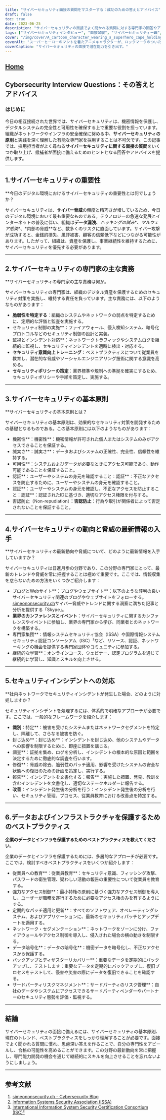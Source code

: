 ```yaml
---
title: "サイバーセキュリティ面接の質問をマスターする：成功のための答えとアドバイス"
draft: false
toc: true
date: 2023-06-25
description: "サイバーセキュリティの面接でよく聞かれる質問に対する専門家の回答やアドバイスを紹介し、競争の激しい就職市場で成功することを保証します。"
tags: ["サイバーセキュリティインタビュー", "面接試験", "サイバーセキュリティー職", "サイバーセキュリティキャリア", "サイバーセキュリティアドバイス", "サイバーセキュリティスキル", "サイバーセキュリティプロフェッショナル", "サイバーセキュリティーの動向", "サイバーセキュリティベストプラクティス", "サイバーセキュリティ原則", "サイバーセキュリティ認定資格", "サイバーセキュリティブログ", "サイバーセキュリティカンファレンス", "サイバーセキュリティ教育", "サイバーセキュリティの脅威", "ネットワークセキュリティ", "データ機密保護", "インシデントレスポンス", "セキュリティ制御", "社員教育", "アクセス制御", "データあんごうか", "ネットワークセグメンテーション", "バックアップとリカバリー", "サードパーティリスクマネジメント", "サイバーセキュリティ意識", "サイバーセキュリティの最新情報", "サイバーセキュリティの脆弱性", "サイバーセキュリティ規制"]
cover: "/img/cover/A_cartoon_character_wearing_a_superhero_cape_holding_a_shie.png"
coverAlt: "スーパーヒーローのマントを着たアニメキャラクターが、ロックマークのついた盾を持っています。"
coverCaption: "サイバーセキュリティの面接で潜在能力を引き出す。"
---
```


## [Home](/cyber-security-career-playbook-start/)

## Cybersecurity Interview Questions：その答えとアドバイス

### はじめに

今日の相互接続された世界では、サイバーセキュリティは、機密情報を保護し、デジタルシステムの完全性と可用性を確保する上で重要な役割を担っています。組織がネットワークやインフラの安全確保に努める中、**サイバーセキュリティの原則**と実践を深く理解した有能な専門家を採用することは不可欠です。この記事では、採用担当者がよく尋ねる**サイバーセキュリティに関する面接の質問**をいくつか取り上げ、候補者が面接に備えるためのヒントとなる回答やアドバイスを提供します。

______

## 1.サイバーセキュリティの重要性

**今日のデジタル環境におけるサイバーセキュリティの重要性とは何でしょうか？

サイバーセキュリティは、**サイバー脅威**の頻度と精巧さが増しているため、今日のデジタル環境において最も重要なものである。テクノロジーの急速な発展とインターネットの普及に伴い、組織は**データ漏洩**、*ハッキングの試み**、*マルウェア感染**、*内部の脅威**など、数多くのリスクに直面しています。サイバー攻撃が成功すると、金銭的損失、風評被害、顧客の信頼低下などにつながる可能性があります。したがって、組織は、資産を保護し、事業継続性を維持するために、サイバーセキュリティを優先する必要があります。

______

## 2.サイバーセキュリティの専門家の主な責務

**サイバーセキュリティの専門家の主な責務は何か。

サイバーセキュリティの専門家は、組織のデジタル資産を保護するためのセキュリティ対策を実施し、維持する責任を負っています。主な責務には、以下のようなものがあります：

- **脆弱性を特定する**：組織のシステムやネットワークの弱点を特定するために、定期的な評価と監査を実施する。
- セキュリティ制御の実施**：ファイアウォール、侵入検知システム、暗号化プロトコルなどのセキュリティ制御の設計と実装。
- 監視とインシデント対応**：ネットワークトラフィックやシステムログを継続的に監視し、セキュリティインシデントを適時に検出・対応する。
- **セキュリティ意識向上トレーニング**：ベストプラクティスについて従業員を教育し、潜在的な脅威やソーシャルエンジニアリング技術に関する意識を高める。
- **セキュリティポリシーの策定**：業界標準や規制への準拠を確実にするため、セキュリティポリシーや手順を策定し、実施する。

______

## 3.サイバーセキュリティの基本原則

**サイバーセキュリティの基本原則とは？

サイバーセキュリティの基本原則は、効果的なセキュリティ対策を開発するための基礎となるものである。この基本原則には以下のようなものがあります：

- 機密性**：機密性**：機密情報が許可された個人またはシステムのみがアクセスできることを保証する。
- 誠実さ**：誠実さ**：データおよびシステムの正確性、完全性、信頼性を維持する。
- 可用性**：システムおよびデータが必要なときにアクセス可能であり、動作可能であることを保証すること。
- 認証**：ユーザーやシステムの身元を確認すること：認証**：不正なアクセスを防止するために、ユーザーやシステムの身元を確認すること。
- 認証**：ユーザーやシステムの身元を確認し、不正なアクセスを防止すること：認証**：認証されたIDに基づき、適切なアクセス権限を付与する。
- 否認防止（Non-repudiation）**：否認防止**：行為や取引が関係者によって否定されないことを保証すること。

______

## 4.サイバーセキュリティの動向と脅威の最新情報の入手

**サイバーセキュリティの最新動向や脅威について、どのように最新情報を入手していますか？

サイバーセキュリティは日進月歩の分野であり、この分野の専門家にとって、最新のトレンドや脅威を常に把握することは極めて重要です。ここでは、情報収集を怠らないための方法をいくつかご紹介します：

- ブログとWebサイト**：ブログやウェブサイト**：以下のような評判の良いサイバーセキュリティ関連のブログやウェブサイトをフォローする。 [simeononsecurity.ch](https://www.simeononsecurity.ch/)サイバー脅威やトレンドに関する洞察に満ちた記事と分析を提供する「Skype」。
- **業界のカンファレンスとイベント**：サイバーセキュリティに関するカンファレンスやイベントに参加し、業界の専門家から学び、同業者とのネットワークを構築する。
- 専門家集団**：情報システムセキュリティ協会（ISSA）や国際情報システムセキュリティ認証コンソーシアム（ISC）²など、リソース、認証、ネットワーキングの機会を提供する専門家団体やコミュニティに参加する。
- 継続的な学習**：オンラインコース、ウェビナー、認定プログラムを通じて継続的に学習し、知識とスキルを向上させる。

______

## 5.セキュリティインシデントへの対応

**社内ネットワークでセキュリティインシデントが発生した場合、どのように対処しますか？

セキュリティインシデントを処理するには、体系的で明確なアプローチが必要です。ここでは、一般的なフレームワークを紹介します：

- **識別**：特定**：被害を受けたシステムまたはネットワークセグメントを特定し、隔離して、さらなる被害を防ぐ。
- 封じ込め**：封じ込め**：インシデントを封じ込め、他のシステムやデータへの影響を制限するために、即座に措置を講じる。
- 調査**：証拠を集め、ログを分析し、インシデントの根本的な原因と範囲を決定するために徹底的な調査を行います。
- 修復**：脅威の除去、脆弱性のパッチ適用、影響を受けたシステムの安全な状態への復旧のための計画を策定し、実行する。
- 報告**：インシデントを文書化する：報告**：実施した措置、発見、教訓を含むインシデントを文書化し、適切なステークホルダーに報告する。
- **改善**：インシデント発生後の分析を行う：インシデント発生後の分析を行い、セキュリティ管理、プロセス、従業員教育における改善点を特定する。

______

## 6.データおよびインフラストラクチャを保護するためのベストプラクティス

**企業のデータとインフラを保護するためのベストプラクティスを教えてください**。

企業のデータとインフラを保護するためには、多層的なアプローチが必要です。ここでは、検討すべきベストプラクティスをいくつか紹介します：

- 従業員への教育**：従業員教育**：セキュリティ意識、フィッシング攻撃、パスワードの衛生管理、疑わしい活動の報告の重要性について従業員を教育する。
- 強力なアクセス制御**：最小特権の原則に基づく強力なアクセス制御を導入し、ユーザーが職務を遂行するために必要なアクセス権のみを有するようにする。
- 定期的なパッチ適用と更新**：すべてのソフトウェア、オペレーティングシステム、およびアプリケーションに、最新のセキュリティパッチとアップデートを適用する。
- ネットワーク・セグメンテーション**：ネットワークをゾーンに分け、ファイアウォールやアクセス制御を導入し、侵入された場合の横の動きを制限する。
- データ暗号化**：データの暗号化**：機密データを暗号化し、不正なアクセスから保護する。
- バックアップとディザスターリカバリー**：重要なデータを定期的にバックアップし、テストします：重要なデータを定期的にバックアップし、復旧プロセスをテストして、侵害や災害の際にデータを復旧できることを確認する。
- サードパーティリスクマネジメント**：サードパーティのリスク管理**：自社のデータやシステムにアクセスできるサードパーティベンダーやパートナーのセキュリティ態勢を評価・監視する。

______

## 結論

サイバーセキュリティの面接に備えるには、サイバーセキュリティの基本原則、現在のトレンド、ベストプラクティスをしっかり理解することが必要です。面接でよく聞かれる質問に慣れ、思慮深い答えを作ることで、自分の専門性をアピールし、合格の可能性を高めることができます。この分野の最新動向を常に把握し、専門能力開発の機会を通じて継続的にスキルを向上させることを忘れないようにしましょう。

______

## 参考文献

1. [simeononsecurity.ch - Cybersecurity Blog](https://www.simeononsecurity.ch/)
2. [Information Systems Security Association (ISSA)](https://www.issa.org/)
3. [International Information System Security Certification Consortium (ISC)²](https://www.isc2.org/)
